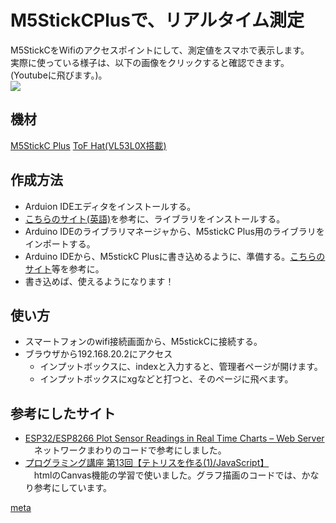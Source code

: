# M5StickCPlusで、リアルタイム測定
M5StickCをWifiのアクセスポイントにして、測定値をスマホで表示します。  
実際に使っている様子は、以下の画像をクリックすると確認できます。(Youtubeに飛びます。)。  
[![](http://img.youtube.com/vi/dR3Dypq_xo0/0.jpg)](http://www.youtube.com/watch?v=dR3Dypq_xo0 "")

## 機材
[M5StickC Plus](https://www.switch-science.com/catalog/6470/) 
[ToF Hat(VL53L0X搭載)](https://www.switch-science.com/catalog/6059/)  

## 作成方法
- Arduion IDEエディタをインストールする。
- [こちらのサイト(英語)](https://randomnerdtutorials.com/esp32-esp8266-plot-chart-web-server/)を参考に、ライブラリをインストールする。
- Arduino IDEのライブラリマネージャから、M5stickC Plus用のライブラリをインポートする。
- Arduino IDEから、M5stickC Plusに書き込めるように、準備する。[こちらのサイト](https://deviceplus.jp/hobby/entry_069/)等を参考に。
- 書き込めば、使えるようになります！


## 使い方
- スマートフォンのwifi接続画面から、M5stickCに接続する。
- ブラウザから192.168.20.2にアクセス
    - インプットボックスに、indexと入力すると、管理者ページが開けます。
    - インプットボックスにxgなどと打つと、そのページに飛べます。  

## 参考にしたサイト
- [ESP32/ESP8266 Plot Sensor Readings in Real Time Charts – Web Server](https://randomnerdtutorials.com/esp32-esp8266-plot-chart-web-server/)  
　ネットワークまわりのコードで参考にしました。
- [プログラミング講座 第13回【テトリスを作る(1)/JavaScript】](https://www.youtube.com/watch?v=LJlKaTwtSdI)  
　htmlのCanvas機能の学習で使いました。グラフ描画のコードでは、かなり参考にしています。  
  

[meta](https://phys-ken.github.io/M5stickCPlus-RealtimeSensor/README.html)